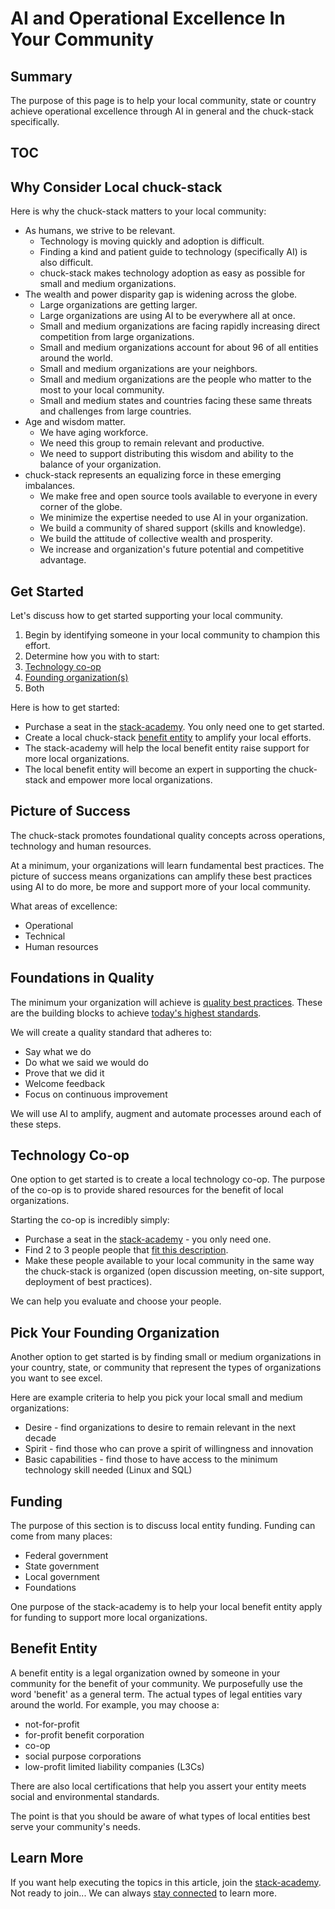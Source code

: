 # AI and Operational Excellence In Your Community

## Summary

The purpose of this page is to help your local community, state or country achieve operational excellence through AI in general and the chuck-stack specifically.

## TOC

<!-- toc -->

## Why Consider Local chuck-stack

Here is why the chuck-stack matters to your local community:

- As humans, we strive to be relevant.
  - Technology is moving quickly and adoption is difficult.
  - Finding a kind and patient guide to technology (specifically AI) is also difficult.
  - chuck-stack makes technology adoption as easy as possible for small and medium organizations.
- The wealth and power disparity gap is widening across the globe.
  - Large organizations are getting larger.
  - Large organizations are using AI to be everywhere all at once.
  - Small and medium organizations are facing rapidly increasing direct competition from large organizations.
  - Small and medium organizations account for about 96 of all entities around the world.
  - Small and medium organizations are your neighbors.
  - Small and medium organizations are the people who matter to the most to your local community.
  - Small and medium states and countries facing these same threats and challenges from large countries.
- Age and wisdom matter.
  - We have aging workforce.
  - We need this group to remain relevant and productive.
  - We need to support distributing this wisdom and ability to the balance of your organization.
- chuck-stack represents an equalizing force in these emerging imbalances.
  - We make free and open source tools available to everyone in every corner of the globe.
  - We minimize the expertise needed to use AI in your organization.
  - We build a community of shared support (skills and knowledge).
  - We build the attitude of collective wealth and prosperity.
  - We increase and organization's future potential and competitive advantage.

## Get Started

Let's discuss how to get started supporting your local community. 

1. Begin by identifying someone in your local community to champion this effort.
1. Determine how you with to start:
  1. [Technology co-op](#technology-co-op)
  1. [Founding organization(s)](#pick-your-founding-organization)
  1. Both

Here is how to get started:

- Purchase a seat in the [stack-academy](./stack-academy.md). You only need one to get started.
- Create a local chuck-stack [benefit entity](#benefit-entity) to amplify your local efforts.
- The stack-academy will help the local benefit entity raise support for more local organizations.
- The local benefit entity will become an expert in supporting the chuck-stack and empower more local organizations.

## Picture of Success

The chuck-stack promotes foundational quality concepts across operations, technology and human resources.

At a minimum, your organizations will learn fundamental best practices. The picture of success means organizations can amplify these best practices using AI to do more, be more and support more of your local community.

What areas of excellence:

- Operational
- Technical
- Human resources

## Foundations in Quality

The minimum your organization will achieve is [quality best practices](./best-practices-operation.md). These are the building blocks to achieve [today's highest standards](./best-practices-operation.md#external-quality-program-breakdown).

We will create a quality standard that adheres to:

- Say what we do
- Do what we said we would do
- Prove that we did it
- Welcome feedback
- Focus on continuous improvement

We will use AI to amplify, augment and automate processes around each of these steps.

## Technology Co-op

One option to get started is to create a local technology co-op. The purpose of the co-op is to provide shared resources for the benefit of local organizations.

Starting the co-op is incredibly simply:

- Purchase a seat in the [stack-academy](./stack-academy.md) - you only need one.
- Find 2 to 3 people people that [fit this description](./blog-chuck-stack-it-job-description-assessment.md).
- Make these people available to your local community in the same way the chuck-stack is organized (open discussion meeting, on-site support, deployment of best practices).

We can help you evaluate and choose your people.

## Pick Your Founding Organization

Another option to get started is by finding small or medium organizations in your country, state, or community that represent the types of organizations you want to see excel.

Here are example criteria to help you pick your local small and medium organizations:

- Desire - find organizations to desire to remain relevant in the next decade
- Spirit - find those who can prove a spirit of willingness and innovation
- Basic capabilities - find those to have access to the minimum technology skill needed (Linux and SQL)

## Funding

The purpose of this section is to discuss local entity funding. Funding can come from many places:

- Federal government
- State government
- Local government
- Foundations

One purpose of the stack-academy is to help your local benefit entity apply for funding to support more local organizations.

## Benefit Entity

A benefit entity is a legal organization owned by someone in your community for the benefit of your community. We purposefully use the word 'benefit' as a general term. The actual types of legal entities vary around the world. For example, you may choose a:

- not-for-profit
- for-profit benefit corporation
- co-op
- social purpose corporations
- low-profit limited liability companies (L3Cs)

There are also local certifications that help you assert your entity meets social and environmental standards.

The point is that you should be aware of what types of local entities best serve your community's needs.

## Learn More

If you want help executing the topics in this article, join the [stack-academy](./stack-academy.md). Not ready to join... We can always [stay connected](../learn-more.html) to learn more.
